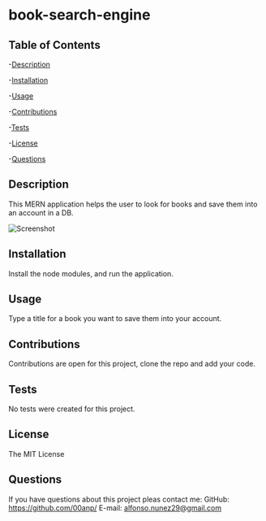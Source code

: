 # book-search-engine
## Table of Contents
-[Description](#description)

-[Installation](#installation)

-[Usage](#usage)

-[Contributions](#contributions)

-[Tests](#tests)

-[License](#license)

-[Questions](#questions)

## Description
This MERN application helps the user to look for books and save them into an account in a DB.

![Screenshot](./public/img/booksearchengine.png)
## Installation
Install the node modules, and run the application.
## Usage
Type a title for a book you want to save them into your account.
## Contributions
Contributions are open for this project, clone the repo and add your code.
## Tests
No tests were created for this project.
## License
The MIT License
## Questions
If you have questions about this project pleas contact me:
GitHub: https://github.com/00anp/
E-mail: alfonso.nunez29@gmail.com